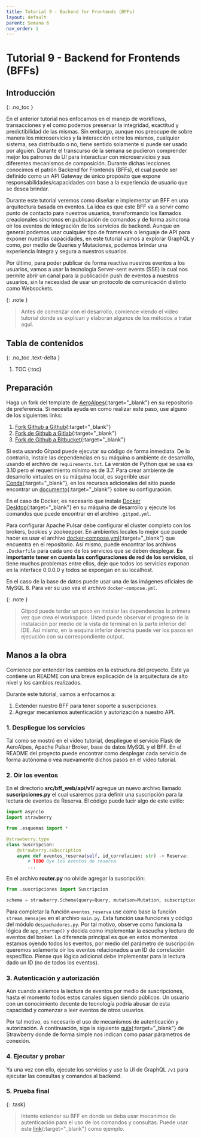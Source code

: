 ```yaml
---
title: Tutorial 9 - Backend for Frontends (BFFs)
layout: default
parent: Semana 6
nav_order: 1
---
```


# Tutorial 9 - Backend for Frontends (BFFs)

## Introducción
{: .no_toc }

En el anterior tutorial nos enfocamos en el manejo de workflows, transacciones y el como podemos preservar la integridad, exactitud y predictibilidad de las mismas. Sin embargo, aunque nos preocupe de sobre manera los microservicios y la interacción entre los mismos, cualquier sistema, sea distribuido o no, tiene sentido solamente si puede ser usado por alguien. Durante el transcurso de la semana se pudieron comprender mejor los patrones de UI para interactuar con microservicios y sus diferentes mecanismos de composición. Durante dichas lecciones conocimos el patrón Backend for Frontends (BFFs), el cual puede ser definido como un API Gateway de único propósito que expone responsabilidades/capacidades con base a la experiencia de usuario que se desea brindar.

Durante este tutorial veremos como diseñar e implementar un BFF en una arquitectura basada en eventos. La idea es que este BFF va a servir como punto de contacto para nuestros usuarios, transformando los llamados creacionales síncronos en publicación de comandos y de forma asíncrona oir los eventos de integración de los servicios de backend. Aunque en general podemos usar cualquier tipo de framework o lenguaje de API para exponer nuestras capacidades, en este tutorial vamos a explorar GraphQL y como, por medio de Queries y Mutaciones, podemos brindar una experiencia íntegra y segura a nuestros usuarios. 

Por último, para poder publicar de forma reactiva nuestros eventos a los usuarios, vamos a usar la tecnología Server-sent events (SSE) la cual nos permite abrir un canal para la publicación push de eventos a nuestros usuarios, sin la necesidad de usar un protocolo de comunicación distinto como Websockets.

{: .note }
> Antes de comenzar con el desarrollo, comience viendo el video tutorial donde se explican y elaboran algunos de los métodos a tratar aquí.


## Tabla de contenidos
{: .no_toc .text-delta }

1. TOC
{:toc}


## Preparación

Haga un fork del template de [AeroAlpes](https://github.com/MISW4406/tutorial-9-bff){:target="_blank"} en su repositorio de preferencia. Si necesita ayuda en como realizar este paso, use alguno de los siguientes links:

1. [Fork Github a Github](https://docs.github.com/en/get-started/quickstart/fork-a-repo){:target="_blank"}
2. [Fork de Github a Gitlab](https://stackoverflow.com/questions/50973048/forking-git-repository-from-github-to-gitlab){:target="_blank"}
3. [Fork de Github a Bitbucket](https://stackoverflow.com/questions/8137997/forking-from-github-to-bitbucket){:target="_blank"}

Si esta usando Gitpod puede ejecutar su código de forma inmediata. De lo contrario, instale las dependencias en su máquina o ambiente de desarrollo, usando el archivo de `requirements.txt`. La versión de Python que se usa es 3.10 pero el requerimiento mínimo es de 3.7. Para crear ambiente de desarrollo virtuales en su máquina local, es sugerible usar [Conda](https://docs.conda.io/en/latest/){:target="_blank"}, en los recursos adicionales del sitio puede encontrar un [documento](/docs/recursos_adicionales/conda){:target="_blank"} sobre su configuración.

En el caso de Docker, es necesario que instale [Docker Desktop](https://www.docker.com/products/docker-desktop/){:target="_blank"} en su máquina de desarrollo y ejecute los comandos que puede encontrar en el archivo `.gitpod.yml`.

Para configurar Apache Pulsar debe configurar el cluster completo con los brokers, bookies y zookeepper. En ambientes locales lo mejor que puede hacer es usar el archivo [docker-compose.yml](https://github.com/MISW4406/tutorial-7-event-sourcing/blob/main/docker-compose.yml){:target="_blank"} que encuentra en el repositorio. Así mismo, puede encontrar los archivos `.Dockerfile` para cada uno de los servicios que se deben desplegar. **Es importante tener en cuenta las configuraciones de red de los servicios**, si tiene muchos problemas entre ellos, deje que todos los servicios exponan en la interface 0.0.0.0 y todos se expongan en su localhost.

En el caso de la base de datos puede usar una de las imágenes oficiales de MySQL 8. Para ver su uso vea el archivo `docker-compose.yml`.

{: .note }
> Gitpod puede tardar un poco en instalar las dependencias la primera vez que crea el workspace. Usted puede observar el progreso de la instalación por medio de la vista de terminal en la parte inferior del IDE. Así mismo, en la esquina inferior derecha puede ver los pasos en ejecución con su correspondiente output.

## Manos a la obra

Comience por entender los cambios en la estructura del proyecto. Este ya contiene un README con una breve explicación de la arquitectura de alto nivel y los cambios realizados. 

Durante este tutorial, vamos a enfocarnos a:

1. Extender nuestro BFF para tener soporte a suscripciones.
2. Agregar mecanismos autenticación y autorización a nuestro API.

### 1. Despliegue los servicios

Tal como se mostró en el video tutorial, despliegue el servicio Flask de AeroAlpes, Apache Pulsar Broker, base de datos MySQL y el BFF. En el README del proyecto puede encontrar como desplegar cada servicio de forma autónoma o vea nuevamente dichos pasos en el video tutorial.

### 2. Oir los eventos

En el directorio **src/bff_web/api/v1/** agregue un nuevo archivo llamado **suscripciones.py** el cual usaremos para definir una suscripción para la lectura de eventos de Reserva. El código puede lucir algo de este estilo:

```python
import asyncio
import strawberry

from .esquemas import *

@strawberry.type
class Suscripcion:
    @strawberry.subscription
    async def eventos_reserva(self, id_correlacion: str) -> Reserva:
        # TODO Oye los eventos de reserva
        ...
```

En el archivo **router.py** no olvide agregar la suscripción:

```python
from .suscripciones import Suscripcion

schema = strawberry.Schema(query=Query, mutation=Mutation, subscription=Suscripcion)
```

Para completar la función `eventos_reserva` use como base la función `stream_mensajes` en el archivo `main.py`. Esta función usa funciones y código del módulo `despachadores.py`. Por tal motivo, observe como funciona la lógica de `app_startup()` y decida como implementar la escucha y lectura de eventos del broker. La diferencia principal es que en estos momentos estamos oyendo todos los eventos, por medio del parámetro de suscripción queremos solamente oir los eventos relacionados a un ID de correlación específico.
Piense que lógica adicional debe implementar para la lectura dado un ID (no de todos los eventos).

### 3. Autenticación y autorización

Aún cuando aislemos la lectura de eventos por medio de suscripciones, hasta el momento todos estos canales siguen siendo públicos. Un usuario con un conocimiento decente de tecnología podría abusar de esta capacidad y comenzar a leer eventos de otros usuarios. 

Por tal motivo, es necesario el uso de mecanismos de autenticación y autorización. A continuación, siga la siguiente [guía](https://strawberry.rocks/docs/general/subscriptions){:target="_blank"} de Strawberry donde de forma simple nos indican como pasar párametros de conexión.

### 4. Ejecutar y probar

Ya una vez con ello, ejecute los servicios y use la UI de GraphQL `/v1` para ejecutar las consultas y comandos al backend.

### 5. Prueba final

{: .task}
> Intente extender su BFF en donde se deba usar mecanimos de autenticación para el uso de los comandos y consultas. Puede usar este [link](https://strawberry.rocks/docs/guides/authentication){:target="_blank"} como ejemplo.
